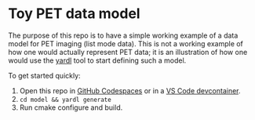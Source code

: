 # Toy PET data model

The purpose of this repo is to have a simple working example of a data model for PET imaging (list mode data). This is not a working example of how one would actually represent PET data; it is an illustration of how one would use the [yardl](https://github.com/Microsoft/yardl) tool to start defining such a model.

To get started quickly:
1. Open this repo in [GitHub Codespaces](https://code.visualstudio.com/docs/remote/codespaces) or in a [VS Code devcontainer](https://code.visualstudio.com/docs/devcontainers/containers).
2. `cd model && yardl generate`
3. Run cmake configure and build.
